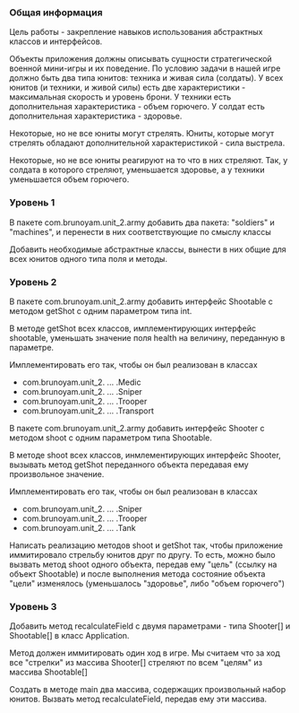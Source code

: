 <h3>Общая информация</h3>
<p>Цель работы - закрепление навыков использования абстрактных классов и интерфейсов.</p>
 <p>Объекты приложения должны описывать сущности стратегической военной мини-игры и их поведение.
 По условию задачи в нашей игре должно быть два типа юнитов: техника и живая сила (солдаты).
 У всех юнитов (и техники, и живой силы) есть две характеристики - максимальная скорость и уровень брони.
 У техники есть дополнительная характеристика - объем горючего.
 У солдат есть дополнительная характеристика - здоровье.
 
 Некоторые, но не все юниты могут стрелять. Юниты, которые могут стрелять обладают дополнительной характеристикой - сила выстрела.
 
 Некоторые, но не все юниты реагируют на то что в них стреляют. Так, у солдата в которого стреляют, уменьшается здоровье, а у техники уменьшается объем горючего. 
 </p>

<h3>Уровень 1</h3>

<p>В пакете com.brunoyam.unit_2.army добавить два пакета: "soldiers" и "machines", и перенести в них соответствующие по смыслу классы</p>
<p>Добавить необходимые абстрактные классы, вынести в них общие для всех юнитов одного типа поля и методы.</p>

<h3>Уровень 2</h3>
<p>В пакете com.brunoyam.unit_2.army добавить интерфейс Shootable с методом getShot с одним параметром типа int.</p>
<p>В методе getShot всех классов, имплементирующих интерфейс shootable, уменьшать значение поля health на величину, переданную в параметре.</p>
<p>Имплементировать его так, чтобы он был реализован в классах 
<ul>
<li>com.brunoyam.unit_2. ... .Medic</li>
<li>com.brunoyam.unit_2. ... .Sniper</li>
<li>com.brunoyam.unit_2. ... .Trooper</li>
<li>com.brunoyam.unit_2. ... .Transport</li>
</ul></p>

<p>В пакете com.brunoyam.unit_2.army добавить интерфейс Shooter с методом shoot с одним параметром типа Shootable.</p>
<p>В методе shoot всех классов, инмлементирующих интерфейс Shooter, вызывать метод getShot переданного объекта передавая ему произвольное значение.</p>
<p>Имплементировать его так, чтобы он был реализован в классах</p>
<ul>
<li>com.brunoyam.unit_2. ... .Sniper</li>
<li>com.brunoyam.unit_2. ... .Trooper</li>
<li>com.brunoyam.unit_2. ... .Tank</li></ul></p>

<p>Написать реализацию методов shoot и getShot так, чтобы приложение иммитировало стрельбу юнитов друг по другу.
То есть, можно было вызвать метод shoot одного объекта, передав ему "цель" (ссылку на объект Shootable) и после выполнения метода
состояние объекта "цели" изменялось (уменьшалось "здоровье", либо "объем горючего")</p>

<h3>Уровень 3</h3>
<p>Добавить метод recalculateField c двумя параметрами - типа Shooter[] и Shootable[] в класс Application.</p>
<p>Метод должен иммитировать один ход в игре. Мы считаем что за ход все "стрелки" из массива Shooter[] стреляют по всем "целям" из массива Shootable[]</p>
<p>Создать в методе main два массива, содержащих произвольный набор юнитов. Вызвать метод recalculateField, передав ему эти массива.</p>





